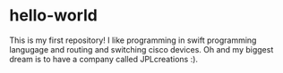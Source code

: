 # hello-world
This is my first repository!
I like programming in swift programming langugage and routing and switching cisco devices.
Oh and my biggest dream is to have a company called JPLcreations :).
